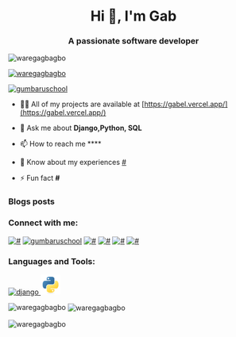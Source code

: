 <h1 align="center">Hi 👋, I'm Gab </h1>
<h3 align="center">A passionate software developer</h3>

<p align="left"> <img src="https://komarev.com/ghpvc/?username=waregagbagbo&label=Profile%20views&color=0e75b6&style=flat" alt="waregagbagbo" /> </p>

<p align="left"> <a href="https://github.com/ryo-ma/github-profile-trophy"><img src="https://github-profile-trophy.vercel.app/?username=waregagbagbo" alt="waregagbagbo" /></a> </p>

<p align="left"> <a href="https://twitter.com/gumbaruschool" target="blank"><img src="https://img.shields.io/twitter/follow/gumbaruschool?logo=twitter&style=for-the-badge" alt="gumbaruschool" /></a> </p>

- 👨‍💻 All of my projects are available at [https://gabel.vercel.app/](https://gabel.vercel.app/)

- 💬 Ask me about **Django,Python, SQL**

- 📫 How to reach me ****

- 📄 Know about my experiences [#](#)

- ⚡ Fun fact **#**

### Blogs posts
<!-- BLOG-POST-LIST:START -->
<!-- BLOG-POST-LIST:END -->

<h3 align="left">Connect with me:</h3>
<p align="left">
<a href="https://dev.to/#" target="blank"><img align="center" src="https://raw.githubusercontent.com/rahuldkjain/github-profile-readme-generator/master/src/images/icons/Social/devto.svg" alt="#" height="30" width="40" /></a>
<a href="https://twitter.com/gumbaruschool" target="blank"><img align="center" src="https://raw.githubusercontent.com/rahuldkjain/github-profile-readme-generator/master/src/images/icons/Social/twitter.svg" alt="gumbaruschool" height="30" width="40" /></a>
<a href="https://linkedin.com/in/#" target="blank"><img align="center" src="https://raw.githubusercontent.com/rahuldkjain/github-profile-readme-generator/master/src/images/icons/Social/linked-in-alt.svg" alt="#" height="30" width="40" /></a>
<a href="https://stackoverflow.com/users/#" target="blank"><img align="center" src="https://raw.githubusercontent.com/rahuldkjain/github-profile-readme-generator/master/src/images/icons/Social/stack-overflow.svg" alt="#" height="30" width="40" /></a>
<a href="https://codesandbox.com/#" target="blank"><img align="center" src="https://raw.githubusercontent.com/rahuldkjain/github-profile-readme-generator/master/src/images/icons/Social/codesandbox.svg" alt="#" height="30" width="40" /></a>
<a href="https://www.hackerrank.com/#" target="blank"><img align="center" src="https://raw.githubusercontent.com/rahuldkjain/github-profile-readme-generator/master/src/images/icons/Social/hackerrank.svg" alt="#" height="30" width="40" /></a>
</p>

<h3 align="left">Languages and Tools:</h3>
<p align="left"> <a href="https://www.djangoproject.com/" target="_blank" rel="noreferrer"> <img src="https://cdn.worldvectorlogo.com/logos/django.svg" alt="django" width="40" height="40"/> </a> <a href="https://www.python.org" target="_blank" rel="noreferrer"> <img src="https://raw.githubusercontent.com/devicons/devicon/master/icons/python/python-original.svg" alt="python" width="40" height="40"/> </a> </p>

<p><img align="left" src="https://github-readme-stats.vercel.app/api/top-langs?username=waregagbagbo&show_icons=true&locale=en&layout=compact" alt="waregagbagbo" /></p>

<p>&nbsp;<img align="center" src="https://github-readme-stats.vercel.app/api?username=waregagbagbo&show_icons=true&locale=en" alt="waregagbagbo" /></p>

<p><img align="center" src="https://github-readme-streak-stats.herokuapp.com/?user=waregagbagbo&" alt="waregagbagbo" /></p>
